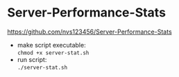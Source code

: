 # Server-Performance-Stats
https://github.com/nvs123456/Server-Performance-Stats </br>
- make script executable: </br>
	`chmod +x server-stat.sh`</br>
- run script:</br>
	`./server-stat.sh`

